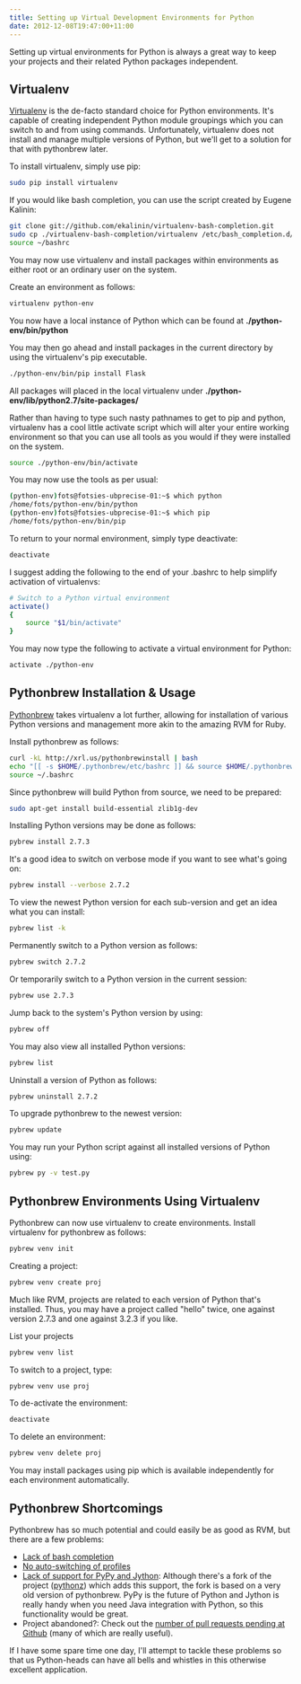 ```yaml
---
title: Setting up Virtual Development Environments for Python
date: 2012-12-08T19:47:00+11:00
---
```


Setting up virtual environments for Python is always a great way to keep your
projects and their related Python packages independent.

## Virtualenv

[Virtualenv](http://www.virtualenv.org) is the de-facto standard choice for
Python environments.  It's capable of creating independent Python module
groupings which you can switch to and from using commands.  Unfortunately,
virtualenv does not install and manage multiple versions of Python, but we'll
get to a solution for that with pythonbrew later.

To install virtualenv, simply use pip:

```bash
sudo pip install virtualenv
```

If you would like bash completion, you can use the script created by Eugene
Kalinin:

```bash
git clone git://github.com/ekalinin/virtualenv-bash-completion.git
sudo cp ./virtualenv-bash-completion/virtualenv /etc/bash_completion.d/
source ~/bashrc
```

You may now use virtualenv and install packages within environments as either
root or an ordinary user on the system.

Create an environment as follows:

```bash
virtualenv python-env
```

You now have a local instance of Python which can be found at
**./python-env/bin/python**

You may then go ahead and install packages in the current directory by using
the virtualenv's pip executable.

```bash
./python-env/bin/pip install Flask
```

All packages will placed in the local virtualenv under
**./python-env/lib/python2.7/site-packages/**

Rather than having to type such nasty pathnames to get to pip and python,
virtualenv has a cool little activate script which will alter your entire
working environment so that you can use all tools as you would if they were
installed on the system.

```bash
source ./python-env/bin/activate
```

You may now use the tools as per usual:

```bash
(python-env)fots@fotsies-ubprecise-01:~$ which python
/home/fots/python-env/bin/python
(python-env)fots@fotsies-ubprecise-01:~$ which pip
/home/fots/python-env/bin/pip
```

To return to your normal environment, simply type deactivate:

```bash
deactivate
```

I suggest adding the following to the end of your .bashrc to help simplify
activation of virtualenvs:

```bash
# Switch to a Python virtual environment
activate()
{
    source "$1/bin/activate"
}
```

You may now type the following to activate a virtual environment for Python:

```bash
activate ./python-env
```

## Pythonbrew Installation & Usage

[Pythonbrew](https://github.com/utahta/pythonbrew) takes virtualenv a lot
further, allowing for installation of various Python versions and management
more akin to the amazing RVM for Ruby.

Install pythonbrew as follows:

```bash
curl -kL http://xrl.us/pythonbrewinstall | bash
echo "[[ -s $HOME/.pythonbrew/etc/bashrc ]] && source $HOME/.pythonbrew/etc/bashrc" >> ~/.bashrc
source ~/.bashrc
```

Since pythonbrew will build Python from source, we need to be prepared:

```bash
sudo apt-get install build-essential zlib1g-dev
```

Installing Python versions may be done as follows:

```bash
pybrew install 2.7.3
```

It's a good idea to switch on verbose mode if you want to see what's going on:

```bash
pybrew install --verbose 2.7.2
```

To view the newest Python version for each sub-version and get an idea what you
can install:

```bash
pybrew list -k
```

Permanently switch to a Python version as follows:

```bash
pybrew switch 2.7.2
```

Or temporarily switch to a Python version in the current session:

```bash
pybrew use 2.7.3
```

Jump back to the system's Python version by using:

```bash
pybrew off
```

You may also view all installed Python versions:

```bash
pybrew list
```

Uninstall a version of Python as follows:

```bash
pybrew uninstall 2.7.2
```

To upgrade pythonbrew to the newest version:

```bash
pybrew update
```

You may run your Python script against all installed versions of Python using:

```bash
pybrew py -v test.py
```

## Pythonbrew Environments Using Virtualenv

Pythonbrew can now use virtualenv to create environments.  Install virtualenv
for pythonbrew as follows:

```bash
pybrew venv init
```

Creating a project:

```bash
pybrew venv create proj
```

Much like RVM, projects are related to each version of Python that's installed.
Thus, you may have a project called "hello" twice, one against version 2.7.3
and one against 3.2.3 if you like.

List your projects

```bash
pybrew venv list
```

To switch to a project, type:

```bash
pybrew venv use proj
```

To de-activate the environment:

```bash
deactivate
```

To delete an environment:

```bash
pybrew venv delete proj
```

You may install packages using pip which is available independently for each
environment automatically.

## Pythonbrew Shortcomings

Pythonbrew has so much potential and could easily be as good as RVM, but there
are a few problems:

* [Lack of bash completion](https://github.com/utahta/pythonbrew/issues/91)
* [No auto-switching of profiles](https://github.com/utahta/pythonbrew/issues/48)
* [Lack of support for PyPy and Jython](https://github.com/utahta/pythonbrew/issues/32):
  Although there's a fork of the project
  ([pythonz](https://github.com/saghul/pythonz)) which adds this support, the
  fork is based on a very old version of pythonbrew.  PyPy is the future of
  Python and Jython is really handy when you need Java integration with Python,
  so this functionality would be great.
* Project abandoned?: Check out the
  [number of pull requests pending at Github](https://github.com/utahta/pythonbrew/pulls)
  (many of which are really useful).

If I have some spare time one day, I'll attempt to tackle these problems so
that us Python-heads can have all bells and whistles in this otherwise
excellent application.
